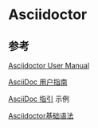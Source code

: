 # Asciidoctor

## 参考

[Asciidoctor User Manual](https://asciidoctor.org/docs/user-manual/)

[AsciiDoc 用户指南](https://www.bookstack.cn/read/mba811-Writing/AsciiDoc-01.md)

[AsciiDoc 指引](https://meniny.cn/docs/asciidoc/) 示例

[Asciidoctor基础语法](https://blog.jionjion.top/posts/676393ca/)

